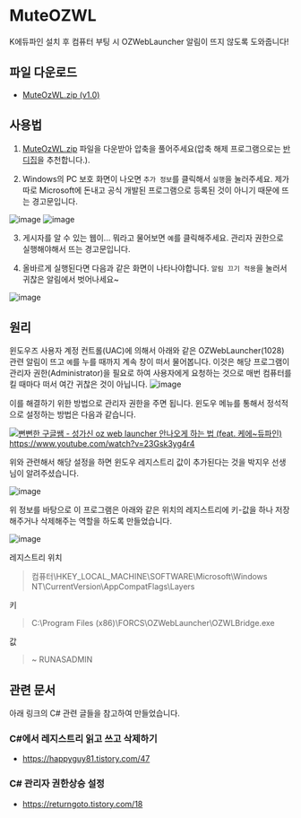 # MuteOZWL
K에듀파인 설치 후 컴퓨터 부팅 시 OZWebLauncher 알림이 뜨지 않도록 도와줍니다! 

## 파일 다운로드
* [MuteOzWL.zip (v1.0)](https://github.com/progh2/MuteOZWL/releases/download/v1.0/MuteOzWL.zip)

## 사용법
1. [MuteOzWL.zip](https://github.com/progh2/MuteOZWL/releases/download/v1.0/MuteOzWL.zip) 파일을 다운받아 압축을 풀어주세요(압축 해제 프로그램으로는 [반디집](https://kr.bandisoft.com/bandizip/)을 추천합니다.).

2. Windows의 PC 보호 화면이 나오면 `추가 정보`를 클릭해서 `실행`을 눌러주세요. 제가 따로 Microsoft에 돈내고 공식 개발된 프로그램으로 등록된 것이 아니기 때문에 뜨는 경고문입니다. 

![image](https://user-images.githubusercontent.com/1307187/77645671-723bd700-6fa6-11ea-8e6c-36e19db83289.png) 
![image](https://user-images.githubusercontent.com/1307187/77645690-7bc53f00-6fa6-11ea-849b-91880cffc3bc.png)

3. 게시자를 알 수 있는 웹이... 뭐라고 물어보면 `예`를 클릭해주세요. 관리자 권한으로 실행해야해서 뜨는 경고문입니다. 

4. 올바르게 실행된다면 다음과 같은 화면이 나타나야합니다. `알림 끄기 적용`을 눌러서 귀찮은 알림에서 벗어나세요~ 

![image](https://user-images.githubusercontent.com/1307187/77645794-b0d19180-6fa6-11ea-8a9d-652fc28d8946.png)



## 원리
윈도우즈 사용자 계정 컨트롤(UAC)에 의해서 아래와 같은 OZWebLauncher(1028) 관련 알림이 뜨고 `예`를 누를 때까지 계속 창이 떠서 물어봅니다. 이것은 해당 프로그램이 관리자 권한(Administrator)을 필요로 하여 사용자에게 요청하는 것으로 매번 컴퓨터를 킬 때마다 떠서 여간 귀찮은 것이 아닙니다.
![image](https://user-images.githubusercontent.com/1307187/77643251-63ebbc00-6fa2-11ea-9644-0de5ab7cdc43.png)

이를 해결하기 위한 방법으로 관리자 권한을 주면 됩니다. 윈도우 메뉴를 통해서 정석적으로 설정하는 방법은 다음과 같습니다.

[![뻔뻔한 구글쌤 - 성가신 oz web launcher 안나오게 하는 법 (feat. 케에~듀파인)](https://i.ytimg.com/vi/23Gsk3yg4r4/hqdefault.jpg?sqp=-oaymwEZCNACELwBSFXyq4qpAwsIARUAAIhCGAFwAQ==&rs=AOn4CLAhpOkK2MYCUG6N6BR-jXjUSBFJ_A)](https://www.youtube.com/watch?v=23Gsk3yg4r4)
https://www.youtube.com/watch?v=23Gsk3yg4r4

위와 관련해서 해당 설정을 하면 윈도우 레지스트리 값이 추가된다는 것을 박지우 선생님이 알려주셨습니다.

![image](https://user-images.githubusercontent.com/1307187/77643592-02781d00-6fa3-11ea-96f4-15fb41fdc210.png)

위 정보를 바탕으로 이 프로그램은 아래와 같은 위치의 레지스트리에 키-값을 하나 저장해주거나 삭제해주는 역할을 하도록 만들었습니다.

![image](https://user-images.githubusercontent.com/1307187/77643978-a6fa5f00-6fa3-11ea-8854-39f010ba14ff.png)

레지스트리 위치
> 컴퓨터\HKEY_LOCAL_MACHINE\SOFTWARE\Microsoft\Windows NT\CurrentVersion\AppCompatFlags\Layers 

키
> C:\Program Files (x86)\FORCS\OZWebLauncher\OZWLBridge.exe

값
> ~ RUNASADMIN

## 관련 문서
아래 링크의 C# 관련 글들을 참고하여 만들었습니다.

### C#에서 레지스트리 읽고 쓰고 삭제하기
 * https://happyguy81.tistory.com/47

### C# 관리자 권한상승 설정
 * https://returngoto.tistory.com/18
